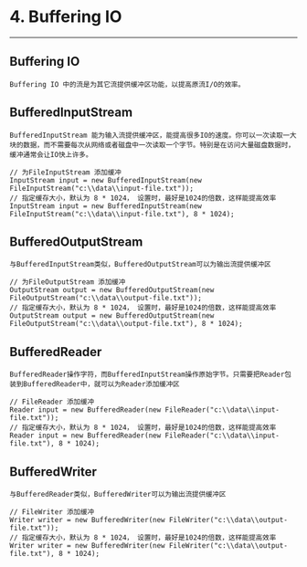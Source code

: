 ﻿# 4. Buffering IO
---
## **Buffering IO**
    Buffering IO 中的流是为其它流提供缓冲区功能，以提高原流I/O的效率。

## **BufferedInputStream**
    BufferedInputStream 能为输入流提供缓冲区，能提高很多IO的速度。你可以一次读取一大块的数据，而不需要每次从网络或者磁盘中一次读取一个字节。特别是在访问大量磁盘数据时，缓冲通常会让IO快上许多。

```
// 为FileInputStream 添加缓冲
InputStream input = new BufferedInputStream(new FileInputStream("c:\\data\\input-file.txt"));
// 指定缓存大小，默认为 8 * 1024， 设置时，最好是1024的倍数，这样能提高效率 
InputStream input = new BufferedInputStream(new FileInputStream("c:\\data\\input-file.txt"), 8 * 1024);
```

## **BufferedOutputStream**
    与BufferedInputStream类似，BufferedOutputStream可以为输出流提供缓冲区

```
// 为FileOutputStream 添加缓冲
OutputStream output = new BufferedOutputStream(new FileOutputStream("c:\\data\\output-file.txt"));
// 指定缓存大小，默认为 8 * 1024， 设置时，最好是1024的倍数，这样能提高效率 
OutputStream output = new BufferedOutputStream(new FileOutputStream("c:\\data\\output-file.txt"), 8 * 1024);
```

## **BufferedReader**
    BufferedReader操作字符，而BufferedInputStream操作原始字节。只需要把Reader包装到BufferedReader中，就可以为Reader添加缓冲区

```
// FileReader 添加缓冲
Reader input = new BufferedReader(new FileReader("c:\\data\\input-file.txt"));
// 指定缓存大小，默认为 8 * 1024， 设置时，最好是1024的倍数，这样能提高效率 
Reader input = new BufferedReader(new FileReader("c:\\data\\input-file.txt"), 8 * 1024);
```

## **BufferedWriter**
    与BufferedReader类似，BufferedWriter可以为输出流提供缓冲区

```
// FileWriter 添加缓冲
Writer writer = new BufferedWriter(new FileWriter("c:\\data\\output-file.txt"));
// 指定缓存大小，默认为 8 * 1024， 设置时，最好是1024的倍数，这样能提高效率 
Writer writer = new BufferedWriter(new FileWriter("c:\\data\\output-file.txt"), 8 * 1024);
```


